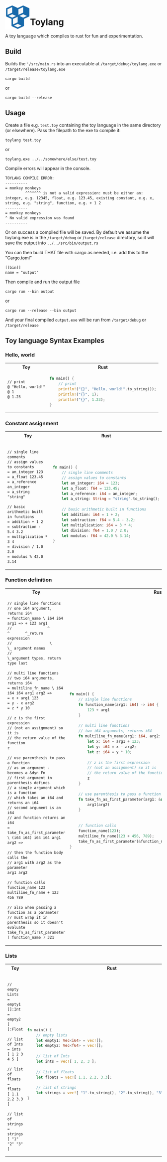<img align="left" width="80" alt="Toylang" src="./icon.png">
<h1>Toylang</h1>

A toy language which compiles to rust for fun and experimentation.

## Build

Builds the `'/src/main.rs` into an executable at `/target/debug/toylang.exe` or `/target/release/toylang.exe`

```
cargo build
```

or

```
cargo build --release
```

## Usage

Create a file e.g. `test.toy` containing the toy language in the same directory (or elsewhere). Pass the filepath to the exe to compile it:

```
toylang test.toy
```

or

```
toylang.exe ../../somewhere/else/test.toy
```

Compile errors will appear in the console.

```
TOYLANG COMPILE ERROR:
----------
= monkey monkeys
         ^^^^^^^ is not a valid expression: must be either an: integer, e.g. 12345, float, e.g. 123.45, existing constant, e.g. x, string, e.g. "string", function, e.g. + 1 2
----------
= monkey monkeys
^ No valid expression was found
----------
```

Or on success a compiled file will be saved.
By default we assume the toylang.exe is in the `/target/debug` or /`target/release` directory, so it will save the output into `../../src/bin/output.rs`

You can then build THAT file with cargo as needed, i.e. add this to the "Cargo.toml"

```
[[bin]]
name = "output"
```

Then compile and run the output file

```
cargo run --bin output
```

or

```
cargo run --release --bin output
```

And your final compiled `output.exe` will be run from `/target/debug` or `/target/release`

## Toy language Syntax Examples

### Hello, world

<table><tr><th>Toy</th><th>Rust</th></tr><tr><td>

```
// print
@ "Hello, world!"
@ 1
@ 1.23


```

</td><td>

```rust
fn main() {
    // print
    println!("{}", "Hello, world!".to_string());
    println!("{}", 1);
    println!("{}", 1.23);
}
```

</td></tr></table>

### Constant assignment

<table><tr><th>Toy</th><th>Rust</th></tr><tr><td>

```

// single line comments
// assign values to constants
= an_integer 123
= a_float 123.45
= a_reference an_integer
= a_string "string"

// basic arithmetic built in functions
= addition + 1 2
= subtraction - 5.4 3.2
= multiplication * 3 4
= division / 1.0 2.0
= modulus % 42.0 3.14

```

</td><td>

```rust
fn main() {
    // single line comments
    // assign values to constants
    let an_integer: i64 = 123;
    let a_float: f64 = 123.45;
    let a_reference: i64 = an_integer;
    let a_string: String = "string".to_string();

    // basic arithmetic built in functions
    let addition: i64 = 1 + 2;
    let subtraction: f64 = 5.4 - 3.2;
    let multiplication: i64 = 3 * 4;
    let division: f64 = 1.0 / 2.0;
    let modulus: f64 = 42.0 % 3.14;
}
```

</td></tr></table>

### Function definition

<table><tr><th>Toy</th><th>Rust</th></tr><tr><td>

```
// single line functions
// one i64 argument, returns i64
= function_name \ i64 i64 arg1 => + 123 arg1
//                ^       ^       ^_return expression
//                 \       \_ argument names
//                  \_argument types, return type last

// multi line functions
// two i64 arguments, returns i64
= multiline_fn_name \ i64 i64 i64 arg1 arg2 =>
= x + arg1 123
= y - x arg2
= z * y 10

// z is the first expression
// (not an assignment) so it is
// the return value of the function
z

// use parenthesis to pass a function
// as an argument - becomes a &dyn Fn
// first argument in parenthesis defines
// a single argument which is a function
// which takes an i64 and returns an i64
// second argument is an i64
// and function returns an i64
= take_fn_as_first_parameter \ (i64 i64) i64 i64 arg1 arg2 =>

// then the function body calls the
// arg1 with arg2 as the parameter
arg1 arg2

// function calls
function_name 123
multiline_fn_name + 123 456 789

// also when passing a function as a parameter
// must wrap it in parenthesis so it doesn't evaluate
take_fn_as_first_parameter ( function_name ) 321
```

</td><td>

```rust
fn main() {
    // single line functions
    fn function_name(arg1: i64) -> i64 {
        123 + arg1
    }

    // multi line functions
    // two i64 arguments, returns i64
    fn multiline_fn_name(arg1: i64, arg2: i64) -> i64 {
        let x: i64 = arg1 + 123;
        let y: i64 = x - arg2;
        let z: i64 = y * 10;

        // z is the first expression
        // (not an assignment) so it is
        // the return value of the function
        z
    }

    // use parenthesis to pass a function as an argument - becomes a &dyn Fn
    fn take_fn_as_first_parameter(arg1: &dyn Fn(i64) -> i64, arg2: i64) -> i64 {
        arg1(arg2)
    }


    // function calls
    function_name(123);
    multiline_fn_name(123 + 456, 789);
    take_fn_as_first_parameter(&function_name, 321);
}
```

</td></tr></table>

### Lists

<table><tr><th>Toy</th><th>Rust</th></tr><tr><td>

```

// empty Lists
= empty1 []:Int
= empty2 [ ]:Float

// list of Ints
= ints [ 1 2 3 4 5 ]

// list of floats
= floats [ 1.1 2.2 3.3 ]

// list of strings
= strings [ "1" "2" "3" ]

```

</td><td>

```rust
fn main() {
    // empty lists
    let empty1: Vec<i64> = vec![];
    let empty2: Vec<f64> = vec![];

    // list of Ints
    let ints = vec![ 1, 2, 3 ];

    // list of floats
    let floats = vec![ 1.1, 2.2, 3.3];

    // list of strings
    let strings = vec![ "1".to_string(), "2".to_string(), "3".to_string() ];
}
```

</td></tr></table>
